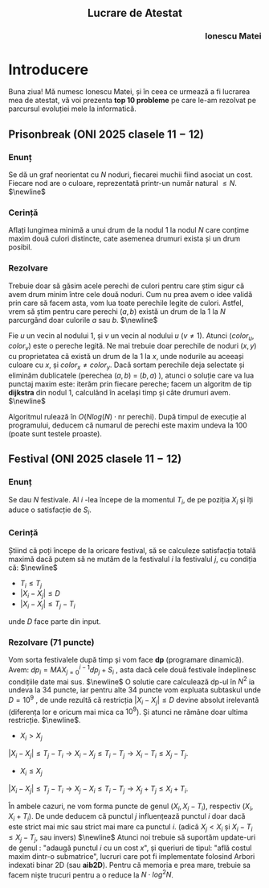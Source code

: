<h2 style="text-align:center;">Lucrare de Atestat</h2>
<h3 style="text-align:right;"> Ionescu Matei </h3>

# Introducere

  Buna ziua! Mă numesc Ionescu Matei, și în ceea ce urmează a fi lucrarea mea de atestat, vă voi prezenta **top 10 probleme** pe care le-am rezolvat pe parcursul evoluției mele la informatică.

## Prisonbreak (ONI $2025$ clasele $11-12$)

### Enunț
Se dă un graf neorientat cu $N$ noduri, fiecarei muchii fiind asociat un cost. Fiecare nod are o culoare, reprezentată printr-un număr natural $\leq N$. $\newline$

### Cerință
Aflați lungimea minimă a unui drum de la nodul $1$ la nodul $N$ care conțime maxim două culori distincte, cate asemenea drumuri exista și un drum posibil.

### Rezolvare

Trebuie doar să găsim acele perechi de culori pentru care știm sigur că avem drum minim între cele două noduri. Cum nu prea avem o idee validă prin care să facem asta, vom lua toate perechile legite de culori. Astfel, vrem să știm pentru care perechi $(a,b)$ există un drum de la $1$ la $N$ parcurgând doar culorile $a$ sau $b$. $\newline$

Fie $u$ un vecin al nodului $1$, și $v$ un vecin al nodului $u$ ($v \neq 1$). Atunci $(color_u, color_v)$ este o pereche legită. Ne mai trebuie doar perechile de noduri $(x,y)$ cu proprietatea că există un drum de la $1$ la $x$, unde nodurile au aceeași culoare cu $x$,  și $color_x \neq color_y$. Dacă sortam perechile deja selectate și eliminăm dublicatele (perechea $(a,b)$ = $(b,a)$ ), atunci o soluție care va lua punctaj maxim este: iterăm prin fiecare pereche; facem un algoritm de tip **dijkstra** din nodul $1$, calculând în același timp și câte drumuri avem. $\newline$

Algoritmul rulează în $O(N log(N) \cdot \text{nr perechi})$. După timpul de execuție al programului, deducem că numarul de perechi este maxim undeva la $100$ (poate sunt testele proaste).

## Festival (ONI $2025$ clasele $11-12$)

### Enunț

Se dau $N$ festivale. Al $i$ -lea începe de la momentul $T_i$, de pe poziția $X_i$ și îți aduce o satisfacție de $S_i$. 

### Cerință

Știind că poți începe de la oricare festival, să se calculeze satisfacția totală maximă dacă putem să ne mutăm de la festivalul $i$ la festivalul $j$, cu condiția că: $\newline$
* $T_i \leq T_j$
* $|X_i - X_j| \leq D$
* $|X_i - X_j| \leq T_j - T_i$

unde $D$ face parte din input.

### Rezolvare ($71$ puncte)

Vom sorta festivalele după timp și vom face **dp** (programare dinamică). Avem: $dp_i = \displaystyle MAX_{j = 0}^{i-1} dp_j + S_i$ , asta dacă cele două festivale îndeplinesc condițiile date mai sus. $\newline$
O solutie care calculează dp-ul în $N^2$ ia undeva la $34$ puncte, iar pentru alte $34$ puncte vom expluata subtaskul unde $D = 10^9$ , de unde rezultă că restricția $|X_i - X_j| \leq D$ devine absolut irelevantă (diferența lor e oricum mai mica ca $10^9$). Și atunci ne rămâne doar ultima restricție. $\newline$.
* $X_i > X_j$

$|X_i - X_j| \leq T_j - T_i \rightarrow X_i - X_j \leq T_i - T_j \rightarrow X_i - T_i \leq X_j - T_j$.

*  $X_i \leq  X_j$

$|X_i - X_j| \leq T_j - T_i \rightarrow X_j - X_i \leq T_i - T_j \rightarrow X_j +  T_j \leq X_i + T_i$.

În ambele cazuri, ne vom forma puncte de genul $(X_i, X_i - T_i)$, respectiv $(X_i, X_i + T_i)$. De unde deducem că punctul $j$ influențează punctul $i$ doar dacă este strict mai mic sau strict mai mare ca punctul $i$. (adică $X_j < X_i$ și $X_i - T_i \leq X_j - T_j$, sau invers) $\newline$
Atunci noi trebuie să suportăm update-uri de genul : "adaugă punctul $i$ cu un cost $x$", și queriuri de tipul: "află costul maxim dintr-o submatrice", lucruri care pot fi implementate folosind Arbori indexati binar 2D (sau **aib2D**). Pentru că memoria e prea mare, trebuie sa facem niște trucuri pentru a o reduce la $N \cdot log^2 N$.


